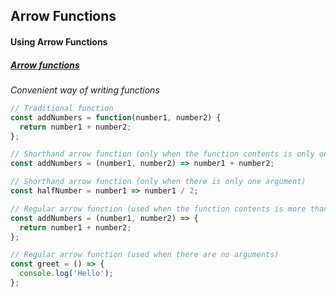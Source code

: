 ## Arrow Functions

#### Using Arrow Functions
##### [Arrow functions](https://developer.mozilla.org/en-US/docs/Web/JavaScript/Reference/Functions/Arrow_functions)
*Convenient way of writing functions*
```js
// Traditional function
const addNumbers = function(number1, number2) {
  return number1 + number2;
};

// Shorthand arrow function (only when the function contents is only one line)
const addNumbers = (number1, number2) => number1 + number2;

// Shorthand arrow function (only when there is only one argument)
const halfNumber = number1 => number1 / 2;

// Regular arrow function (used when the function contents is more than one line)
const addNumbers = (number1, number2) => {
  return number1 + number2;
};

// Regular arrow function (used when there are no arguments)
const greet = () => {
  console.log('Hello');
};
```
